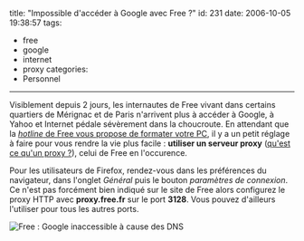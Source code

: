 title: "Impossible d'accéder à Google avec Free ?"
id: 231
date: 2006-10-05 19:38:57
tags:
- free
- google
- internet
- proxy
categories:
- Personnel
---

Visiblement depuis 2 jours, les internautes de Free vivant dans certains quartiers de Mérignac et de Paris n'arrivent plus à accéder à Google, à Yahoo et Internet pédale sévèrement dans la choucroute. En attendant que la [_hotline_ de Free vous propose de formater votre PC](http://www.freenews.fr/forum/viewtopic.php?id=19544), il y a un petit réglage à faire pour vous rendre la vie plus facile : **utiliser un serveur proxy** ([qu'est ce qu'un proxy ?](http://fr.wikipedia.org/wiki/Proxy)), celui de Free en l'occurence.

Pour les utilisateurs de Firefox, rendez-vous dans les préférences du navigateur, dans l'onglet _Général_ puis le bouton _paramètres de connexion_. Ce n'est pas forcément bien indiqué sur le site de Free alors configurez le proxy HTTP avec **proxy.free.fr** sur le port **3128**. Vous pouvez d'ailleurs l'utiliser pour tous les autres ports.

![Free : Google inaccessible à cause des DNS](/images/2006/10/free-dns-google.png)